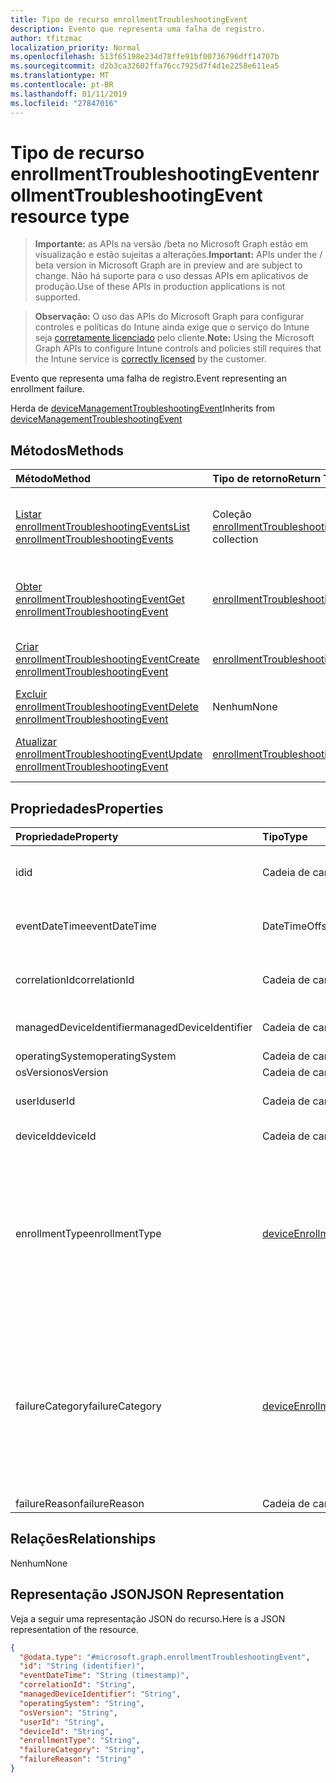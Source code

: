 ```yaml
---
title: Tipo de recurso enrollmentTroubleshootingEvent
description: Evento que representa uma falha de registro.
author: tfitzmac
localization_priority: Normal
ms.openlocfilehash: 513f65198e234d78ffe91bf00736796dff14707b
ms.sourcegitcommit: d2b3ca32602ffa76cc7925d7f4d1e2258e611ea5
ms.translationtype: MT
ms.contentlocale: pt-BR
ms.lasthandoff: 01/11/2019
ms.locfileid: "27847016"
---
```

# <a name="enrollmenttroubleshootingevent-resource-type"></a><span data-ttu-id="cd22e-103">Tipo de recurso enrollmentTroubleshootingEvent</span><span class="sxs-lookup"><span data-stu-id="cd22e-103">enrollmentTroubleshootingEvent resource type</span></span>

> <span data-ttu-id="cd22e-104">**Importante:** as APIs na versão /beta no Microsoft Graph estão em visualização e estão sujeitas a alterações.</span><span class="sxs-lookup"><span data-stu-id="cd22e-104">**Important:** APIs under the / beta version in Microsoft Graph are in preview and are subject to change.</span></span> <span data-ttu-id="cd22e-105">Não há suporte para o uso dessas APIs em aplicativos de produção.</span><span class="sxs-lookup"><span data-stu-id="cd22e-105">Use of these APIs in production applications is not supported.</span></span>

> <span data-ttu-id="cd22e-106">**Observação:** O uso das APIs do Microsoft Graph para configurar controles e políticas do Intune ainda exige que o serviço do Intune seja [corretamente licenciado](https://go.microsoft.com/fwlink/?linkid=839381) pelo cliente.</span><span class="sxs-lookup"><span data-stu-id="cd22e-106">**Note:** Using the Microsoft Graph APIs to configure Intune controls and policies still requires that the Intune service is [correctly licensed](https://go.microsoft.com/fwlink/?linkid=839381) by the customer.</span></span>

<span data-ttu-id="cd22e-107">Evento que representa uma falha de registro.</span><span class="sxs-lookup"><span data-stu-id="cd22e-107">Event representing an enrollment failure.</span></span>

<span data-ttu-id="cd22e-108">Herda de [deviceManagementTroubleshootingEvent](../resources/intune-troubleshooting-devicemanagementtroubleshootingevent.md)</span><span class="sxs-lookup"><span data-stu-id="cd22e-108">Inherits from [deviceManagementTroubleshootingEvent](../resources/intune-troubleshooting-devicemanagementtroubleshootingevent.md)</span></span>

## <a name="methods"></a><span data-ttu-id="cd22e-109">Métodos</span><span class="sxs-lookup"><span data-stu-id="cd22e-109">Methods</span></span>
|<span data-ttu-id="cd22e-110">Método</span><span class="sxs-lookup"><span data-stu-id="cd22e-110">Method</span></span>|<span data-ttu-id="cd22e-111">Tipo de retorno</span><span class="sxs-lookup"><span data-stu-id="cd22e-111">Return Type</span></span>|<span data-ttu-id="cd22e-112">Descrição</span><span class="sxs-lookup"><span data-stu-id="cd22e-112">Description</span></span>|
|:---|:---|:---|
|[<span data-ttu-id="cd22e-113">Listar enrollmentTroubleshootingEvents</span><span class="sxs-lookup"><span data-stu-id="cd22e-113">List enrollmentTroubleshootingEvents</span></span>](../api/intune-troubleshooting-enrollmenttroubleshootingevent-list.md)|<span data-ttu-id="cd22e-114">Coleção [enrollmentTroubleshootingEvent](../resources/intune-troubleshooting-enrollmenttroubleshootingevent.md)</span><span class="sxs-lookup"><span data-stu-id="cd22e-114">[enrollmentTroubleshootingEvent](../resources/intune-troubleshooting-enrollmenttroubleshootingevent.md) collection</span></span>|<span data-ttu-id="cd22e-115">Lista propriedades e relações dos objetos [enrollmentTroubleshootingEvent](../resources/intune-troubleshooting-enrollmenttroubleshootingevent.md).</span><span class="sxs-lookup"><span data-stu-id="cd22e-115">List properties and relationships of the [enrollmentTroubleshootingEvent](../resources/intune-troubleshooting-enrollmenttroubleshootingevent.md) objects.</span></span>|
|[<span data-ttu-id="cd22e-116">Obter enrollmentTroubleshootingEvent</span><span class="sxs-lookup"><span data-stu-id="cd22e-116">Get enrollmentTroubleshootingEvent</span></span>](../api/intune-troubleshooting-enrollmenttroubleshootingevent-get.md)|[<span data-ttu-id="cd22e-117">enrollmentTroubleshootingEvent</span><span class="sxs-lookup"><span data-stu-id="cd22e-117">enrollmentTroubleshootingEvent</span></span>](../resources/intune-troubleshooting-enrollmenttroubleshootingevent.md)|<span data-ttu-id="cd22e-118">Propriedades de leitura e relações do objeto [enrollmentTroubleshootingEvent](../resources/intune-troubleshooting-enrollmenttroubleshootingevent.md).</span><span class="sxs-lookup"><span data-stu-id="cd22e-118">Read properties and relationships of the [enrollmentTroubleshootingEvent](../resources/intune-troubleshooting-enrollmenttroubleshootingevent.md) object.</span></span>|
|[<span data-ttu-id="cd22e-119">Criar enrollmentTroubleshootingEvent</span><span class="sxs-lookup"><span data-stu-id="cd22e-119">Create enrollmentTroubleshootingEvent</span></span>](../api/intune-troubleshooting-enrollmenttroubleshootingevent-create.md)|[<span data-ttu-id="cd22e-120">enrollmentTroubleshootingEvent</span><span class="sxs-lookup"><span data-stu-id="cd22e-120">enrollmentTroubleshootingEvent</span></span>](../resources/intune-troubleshooting-enrollmenttroubleshootingevent.md)|<span data-ttu-id="cd22e-121">Cria um novo objeto [enrollmentTroubleshootingEvent](../resources/intune-troubleshooting-enrollmenttroubleshootingevent.md).</span><span class="sxs-lookup"><span data-stu-id="cd22e-121">Create a new [enrollmentTroubleshootingEvent](../resources/intune-troubleshooting-enrollmenttroubleshootingevent.md) object.</span></span>|
|[<span data-ttu-id="cd22e-122">Excluir enrollmentTroubleshootingEvent</span><span class="sxs-lookup"><span data-stu-id="cd22e-122">Delete enrollmentTroubleshootingEvent</span></span>](../api/intune-troubleshooting-enrollmenttroubleshootingevent-delete.md)|<span data-ttu-id="cd22e-123">Nenhum</span><span class="sxs-lookup"><span data-stu-id="cd22e-123">None</span></span>|<span data-ttu-id="cd22e-124">Exclui um [enrollmentTroubleshootingEvent](../resources/intune-troubleshooting-enrollmenttroubleshootingevent.md).</span><span class="sxs-lookup"><span data-stu-id="cd22e-124">Deletes a [enrollmentTroubleshootingEvent](../resources/intune-troubleshooting-enrollmenttroubleshootingevent.md).</span></span>|
|[<span data-ttu-id="cd22e-125">Atualizar enrollmentTroubleshootingEvent</span><span class="sxs-lookup"><span data-stu-id="cd22e-125">Update enrollmentTroubleshootingEvent</span></span>](../api/intune-troubleshooting-enrollmenttroubleshootingevent-update.md)|[<span data-ttu-id="cd22e-126">enrollmentTroubleshootingEvent</span><span class="sxs-lookup"><span data-stu-id="cd22e-126">enrollmentTroubleshootingEvent</span></span>](../resources/intune-troubleshooting-enrollmenttroubleshootingevent.md)|<span data-ttu-id="cd22e-127">Atualiza as propriedades de um objeto [enrollmentTroubleshootingEvent](../resources/intune-troubleshooting-enrollmenttroubleshootingevent.md).</span><span class="sxs-lookup"><span data-stu-id="cd22e-127">Update the properties of a [enrollmentTroubleshootingEvent](../resources/intune-troubleshooting-enrollmenttroubleshootingevent.md) object.</span></span>|

## <a name="properties"></a><span data-ttu-id="cd22e-128">Propriedades</span><span class="sxs-lookup"><span data-stu-id="cd22e-128">Properties</span></span>
|<span data-ttu-id="cd22e-129">Propriedade</span><span class="sxs-lookup"><span data-stu-id="cd22e-129">Property</span></span>|<span data-ttu-id="cd22e-130">Tipo</span><span class="sxs-lookup"><span data-stu-id="cd22e-130">Type</span></span>|<span data-ttu-id="cd22e-131">Descrição</span><span class="sxs-lookup"><span data-stu-id="cd22e-131">Description</span></span>|
|:---|:---|:---|
|<span data-ttu-id="cd22e-132">id</span><span class="sxs-lookup"><span data-stu-id="cd22e-132">id</span></span>|<span data-ttu-id="cd22e-133">Cadeia de caracteres</span><span class="sxs-lookup"><span data-stu-id="cd22e-133">String</span></span>|<span data-ttu-id="cd22e-134">UUID do objeto, herdado de [deviceManagementTroubleshootingEvent](../resources/intune-troubleshooting-devicemanagementtroubleshootingevent.md)</span><span class="sxs-lookup"><span data-stu-id="cd22e-134">UUID for the object Inherited from [deviceManagementTroubleshootingEvent](../resources/intune-troubleshooting-devicemanagementtroubleshootingevent.md)</span></span>|
|<span data-ttu-id="cd22e-135">eventDateTime</span><span class="sxs-lookup"><span data-stu-id="cd22e-135">eventDateTime</span></span>|<span data-ttu-id="cd22e-136">DateTimeOffset</span><span class="sxs-lookup"><span data-stu-id="cd22e-136">DateTimeOffset</span></span>|<span data-ttu-id="cd22e-137">A hora em que o evento ocorreu.</span><span class="sxs-lookup"><span data-stu-id="cd22e-137">Time when the event occurred .</span></span> <span data-ttu-id="cd22e-138">Herdado de [deviceManagementTroubleshootingEvent](../resources/intune-troubleshooting-devicemanagementtroubleshootingevent.md)</span><span class="sxs-lookup"><span data-stu-id="cd22e-138">Inherited from [deviceManagementTroubleshootingEvent](../resources/intune-troubleshooting-devicemanagementtroubleshootingevent.md)</span></span>|
|<span data-ttu-id="cd22e-139">correlationId</span><span class="sxs-lookup"><span data-stu-id="cd22e-139">correlationId</span></span>|<span data-ttu-id="cd22e-140">Cadeia de caracteres</span><span class="sxs-lookup"><span data-stu-id="cd22e-140">String</span></span>|<span data-ttu-id="cd22e-141">ID usada para rastrear a falha no serviço.</span><span class="sxs-lookup"><span data-stu-id="cd22e-141">Id used for tracing the failure in the service.</span></span> <span data-ttu-id="cd22e-142">Herdado de [deviceManagementTroubleshootingEvent](../resources/intune-troubleshooting-devicemanagementtroubleshootingevent.md)</span><span class="sxs-lookup"><span data-stu-id="cd22e-142">Inherited from [deviceManagementTroubleshootingEvent](../resources/intune-troubleshooting-devicemanagementtroubleshootingevent.md)</span></span>|
|<span data-ttu-id="cd22e-143">managedDeviceIdentifier</span><span class="sxs-lookup"><span data-stu-id="cd22e-143">managedDeviceIdentifier</span></span>|<span data-ttu-id="cd22e-144">Cadeia de caracteres</span><span class="sxs-lookup"><span data-stu-id="cd22e-144">String</span></span>|<span data-ttu-id="cd22e-145">Identificador de dispositivo criado ou coletado pelo Intune.</span><span class="sxs-lookup"><span data-stu-id="cd22e-145">Device identifier created or collected by Intune.</span></span>|
|<span data-ttu-id="cd22e-146">operatingSystem</span><span class="sxs-lookup"><span data-stu-id="cd22e-146">operatingSystem</span></span>|<span data-ttu-id="cd22e-147">Cadeia de caracteres</span><span class="sxs-lookup"><span data-stu-id="cd22e-147">String</span></span>|<span data-ttu-id="cd22e-148">Sistema operacional.</span><span class="sxs-lookup"><span data-stu-id="cd22e-148">Operating System.</span></span>|
|<span data-ttu-id="cd22e-149">osVersion</span><span class="sxs-lookup"><span data-stu-id="cd22e-149">osVersion</span></span>|<span data-ttu-id="cd22e-150">Cadeia de caracteres</span><span class="sxs-lookup"><span data-stu-id="cd22e-150">String</span></span>|<span data-ttu-id="cd22e-151">Versão do sistema operacional.</span><span class="sxs-lookup"><span data-stu-id="cd22e-151">OS Version.</span></span>|
|<span data-ttu-id="cd22e-152">userId</span><span class="sxs-lookup"><span data-stu-id="cd22e-152">userId</span></span>|<span data-ttu-id="cd22e-153">Cadeia de caracteres</span><span class="sxs-lookup"><span data-stu-id="cd22e-153">String</span></span>|<span data-ttu-id="cd22e-154">Identificador do usuário que tentou registrar o dispositivo.</span><span class="sxs-lookup"><span data-stu-id="cd22e-154">Identifier for the user that tried to enroll the device.</span></span>|
|<span data-ttu-id="cd22e-155">deviceId</span><span class="sxs-lookup"><span data-stu-id="cd22e-155">deviceId</span></span>|<span data-ttu-id="cd22e-156">Cadeia de caracteres</span><span class="sxs-lookup"><span data-stu-id="cd22e-156">String</span></span>|<span data-ttu-id="cd22e-157">Identificador do dispositivo Azure AD.</span><span class="sxs-lookup"><span data-stu-id="cd22e-157">Azure AD device identifier.</span></span>|
|<span data-ttu-id="cd22e-158">enrollmentType</span><span class="sxs-lookup"><span data-stu-id="cd22e-158">enrollmentType</span></span>|[<span data-ttu-id="cd22e-159">deviceEnrollmentType</span><span class="sxs-lookup"><span data-stu-id="cd22e-159">deviceEnrollmentType</span></span>](../resources/intune-shared-deviceenrollmenttype.md)|<span data-ttu-id="cd22e-160">Tipo do registro.</span><span class="sxs-lookup"><span data-stu-id="cd22e-160">Type of the enrollment.</span></span> <span data-ttu-id="cd22e-161">Os valores possíveis são: `unknown`, `userEnrollment`, `deviceEnrollmentManager`, `appleBulkWithUser`, `appleBulkWithoutUser`, `windowsAzureADJoin`, `windowsBulkUserless`, `windowsAutoEnrollment`, `windowsBulkAzureDomainJoin`, `windowsCoManagement`.</span><span class="sxs-lookup"><span data-stu-id="cd22e-161">Possible values are: `unknown`, `userEnrollment`, `deviceEnrollmentManager`, `appleBulkWithUser`, `appleBulkWithoutUser`, `windowsAzureADJoin`, `windowsBulkUserless`, `windowsAutoEnrollment`, `windowsBulkAzureDomainJoin`, `windowsCoManagement`.</span></span>|
|<span data-ttu-id="cd22e-162">failureCategory</span><span class="sxs-lookup"><span data-stu-id="cd22e-162">failureCategory</span></span>|[<span data-ttu-id="cd22e-163">deviceEnrollmentFailureReason</span><span class="sxs-lookup"><span data-stu-id="cd22e-163">deviceEnrollmentFailureReason</span></span>](../resources/intune-troubleshooting-deviceenrollmentfailurereason.md)|<span data-ttu-id="cd22e-164">Categoria de falha de alto nível.</span><span class="sxs-lookup"><span data-stu-id="cd22e-164">Highlevel failure category.</span></span> <span data-ttu-id="cd22e-165">Os valores possíveis são: `unknown`, `authentication`, `authorization`, `accountValidation`, `userValidation`, `deviceNotSupported`, `inMaintenance`, `badRequest`, `featureNotSupported`, `enrollmentRestrictionsEnforced`, `clientDisconnected`, `userAbandonment`.</span><span class="sxs-lookup"><span data-stu-id="cd22e-165">Possible values are: `unknown`, `authentication`, `authorization`, `accountValidation`, `userValidation`, `deviceNotSupported`, `inMaintenance`, `badRequest`, `featureNotSupported`, `enrollmentRestrictionsEnforced`, `clientDisconnected`, `userAbandonment`.</span></span>|
|<span data-ttu-id="cd22e-166">failureReason</span><span class="sxs-lookup"><span data-stu-id="cd22e-166">failureReason</span></span>|<span data-ttu-id="cd22e-167">Cadeia de caracteres</span><span class="sxs-lookup"><span data-stu-id="cd22e-167">String</span></span>|<span data-ttu-id="cd22e-168">Motivo detalhado da falha.</span><span class="sxs-lookup"><span data-stu-id="cd22e-168">Detailed failure reason.</span></span>|

## <a name="relationships"></a><span data-ttu-id="cd22e-169">Relações</span><span class="sxs-lookup"><span data-stu-id="cd22e-169">Relationships</span></span>
<span data-ttu-id="cd22e-170">Nenhum</span><span class="sxs-lookup"><span data-stu-id="cd22e-170">None</span></span>
## <a name="json-representation"></a><span data-ttu-id="cd22e-171">Representação JSON</span><span class="sxs-lookup"><span data-stu-id="cd22e-171">JSON Representation</span></span>
<span data-ttu-id="cd22e-172">Veja a seguir uma representação JSON do recurso.</span><span class="sxs-lookup"><span data-stu-id="cd22e-172">Here is a JSON representation of the resource.</span></span>
<!-- {
  "blockType": "resource",
  "keyProperty": "id",
  "@odata.type": "microsoft.graph.enrollmentTroubleshootingEvent"
}
-->
``` json
{
  "@odata.type": "#microsoft.graph.enrollmentTroubleshootingEvent",
  "id": "String (identifier)",
  "eventDateTime": "String (timestamp)",
  "correlationId": "String",
  "managedDeviceIdentifier": "String",
  "operatingSystem": "String",
  "osVersion": "String",
  "userId": "String",
  "deviceId": "String",
  "enrollmentType": "String",
  "failureCategory": "String",
  "failureReason": "String"
}
```





